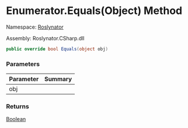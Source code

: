 # Enumerator\.Equals\(Object\) Method

Namespace: [Roslynator](../../../README.md)

Assembly: Roslynator\.CSharp\.dll

```csharp
public override bool Equals(object obj)
```

### Parameters

| Parameter | Summary |
| --------- | ------- |
| obj | |

### Returns

[Boolean](https://docs.microsoft.com/en-us/dotnet/api/system.boolean)


